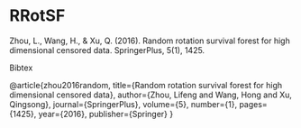 # RRotSF
Zhou, L., Wang, H., & Xu, Q. (2016). Random rotation survival forest for high dimensional censored data. SpringerPlus, 5(1), 1425.

Bibtex

@article{zhou2016random,
  title={Random rotation survival forest for high dimensional censored data},
  author={Zhou, Lifeng and Wang, Hong and Xu, Qingsong},
  journal={SpringerPlus},
  volume={5},
  number={1},
  pages={1425},
  year={2016},
  publisher={Springer}
}
